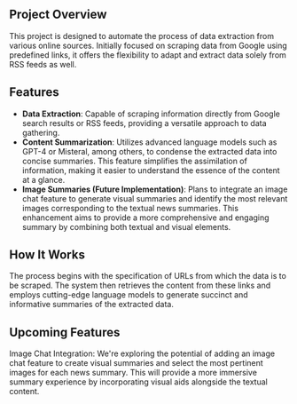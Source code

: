 ## Project Overview
This project is designed to automate the process of data extraction from various online sources. Initially focused on scraping data from Google using predefined links, it offers the flexibility to adapt and extract data solely from RSS feeds as well.

## Features
- **Data Extraction**: Capable of scraping information directly from Google search results or RSS feeds, providing a versatile approach to data gathering.
- **Content Summarization**: Utilizes advanced language models such as GPT-4 or Misteral, among others, to condense the extracted data into concise summaries. This feature simplifies the assimilation of information, making it easier to understand the essence of the content at a glance.
- **Image Summaries (Future Implementation)**: Plans to integrate an image chat feature to generate visual summaries and identify the most relevant images corresponding to the textual news summaries. This enhancement aims to provide a more comprehensive and engaging summary by combining both textual and visual elements.

## How It Works
The process begins with the specification of URLs from which the data is to be scraped. The system then retrieves the content from these links and employs cutting-edge language models to generate succinct and informative summaries of the extracted data.

## Upcoming Features
Image Chat Integration: We're exploring the potential of adding an image chat feature to create visual summaries and select the most pertinent images for each news summary. This will provide a more immersive summary experience by incorporating visual aids alongside the textual content.
